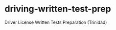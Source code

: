 driving-written-test-prep
=========================

Driver License Written Tests Preparation (Trinidad)
